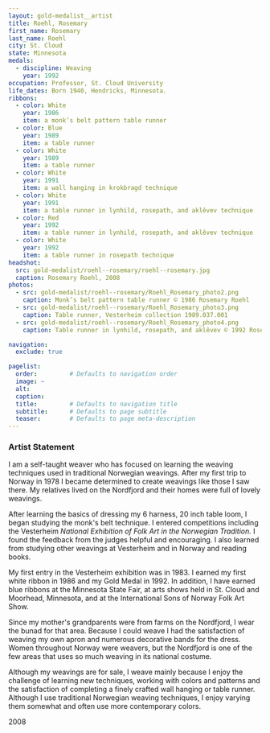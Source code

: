 ```yaml
---
layout: gold-medalist__artist
title: Roehl, Rosemary
first_name: Rosemary
last_name: Roehl
city: St. Cloud
state: Minnesota
medals:
  - discipline: Weaving
    year: 1992
occupation: Professor, St. Cloud University
life_dates: Born 1940, Hendricks, Minnesota.
ribbons:
  - color: White
    year: 1986
    item: a monk’s belt pattern table runner
  - color: Blue
    year: 1989
    item: a table runner
  - color: White
    year: 1989
    item: a table runner
  - color: White
    year: 1991
    item: a wall hanging in krokbragd technique
  - color: White
    year: 1991
    item: a table runner in lynhild, rosepath, and aklêvev technique
  - color: Red
    year: 1992
    item: a table runner in lynhild, rosepath, and aklêvev technique
  - color: White
    year: 1992
    item: a table runner in rosepath technique
headshot:
  src: gold-medalist/roehl--rosemary/roehl--rosemary.jpg
  caption: Rosemary Roehl, 2008
photos:
  - src: gold-medalist/roehl--rosemary/Roehl_Rosemary_photo2.png
    caption: Monk’s belt pattern table runner © 1986 Rosemary Roehl
  - src: gold-medalist/roehl--rosemary/Roehl_Rosemary_photo3.png
    caption: Table runner, Vesterheim collection 1989.037.001
  - src: gold-medalist/roehl--rosemary/Roehl_Rosemary_photo4.png
    caption: Table runner in lynhild, rosepath, and aklêvev © 1992 Rosemary Roehl

navigation:
  exclude: true

pagelist:
  order:         # Defaults to navigation order
  image: ~
  alt:
  caption:
  title:         # Defaults to navigation title
  subtitle:      # Defaults to page subtitle
  teaser:        # Defaults to page meta-description
---
```

### Artist Statement

I am a self-taught weaver who has focused on learning the weaving techniques used in traditional Norwegian weavings. After my first trip to Norway in 1978 I became determined to create weavings like those I saw there. My relatives lived on the Nordfjord and their homes were full of lovely weavings.

After learning the basics of dressing my 6 harness, 20 inch table loom, I began studying the monk's belt technique. I entered competitions including the Vesterheim _National Exhibition of Folk Art in the Norwegian Tradition._  I found the feedback from the judges helpful and encouraging. I also learned from studying other weavings at Vesterheim and in Norway and reading books.

My first entry in the Vesterheim exhibition was in 1983. I earned my first white ribbon in 1986 and my Gold Medal in 1992. In addition, I have earned blue ribbons at the Minnesota State Fair, at arts shows held in St. Cloud and Moorhead, Minnesota, and at the International Sons of Norway Folk Art Show.

Since my mother's grandparents were from farms on the Nordfjord, I wear the bunad for that area. Because I could weave I had the satisfaction of weaving my own apron and numerous decorative bands for the dress. Women throughout Norway were weavers, but the Nordfjord is one of the few areas that uses so much weaving in its national costume.

Although my weavings are for sale, I weave mainly because I enjoy the challenge of learning new techniques, working with colors and patterns and the satisfaction of completing a finely crafted wall hanging or table runner. Although I use traditional Norwegian weaving techniques, I enjoy varying them somewhat and often use more contemporary colors.

2008